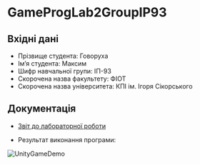 # GameProgLab2GroupIP93

## Вхідні дані

- Прізвище студента: Говоруха
- Ім’я студента: Максим
- Шифр навчальної групи: ІП-93
- Скорочена назва факультету: ФІОТ
- Скорочена назва університета: КПІ ім. Ігоря Сікорського

## Документація

- [Звіт до лабораторної роботи](/Docs/GovoruhaIP93Lab2.pdf)

- Результат виконання програми:

![UnityGameDemo](/Docs/Demo.gif)
